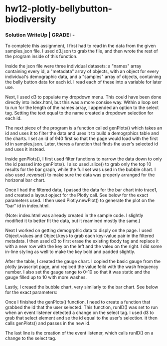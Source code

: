 # hw12-plotly-bellybutton-biodiversity

### Solution WriteUp | GRADE: -

To complete this assignment, I first had to read in the data from the given samples.json file. I used d3.json to grab the file, and then wrote the rest of the program inside of this function. 

Inside the json file were three individual datasets: a "names" array containing every id, a "metadata" array of objects, with an object for every individual's demographic data, and a "samples" array of objects, containing the belly button data for each id. I read each of these into a variable for later use. 

Next, I used d3 to populate my dropdown menu. This could have been done directly into index.html, but this was a more consise way. Within a loop set to run for the length of the names array, I appended an option to the select tag. Setting the text equal to the name created a dropdown selection for each id. 
  
The next piece of the program is a function called genPlots() which takes an id and uses it to filter the data and uses it to build a demogrphics table and the charts. I set an id of 940 first so that the page would load with the first id in samples.json. Later, theres a function that finds the user's selected id and uses it instead. 

Inside genPlots(), I first used filter functions to narrow the data down to only the id passed into genPlots(). I also used .slice() to grab only the top 10 results for the bar graph, while the full set was used in the bubble chart. I also used .reverse() to make sure the data was properly arranged for the horizonal bar chart. 

Once I had the filtered data, I passed the data for the bar chart into trace1, and created a layout opject for the Plotly call. See below for the exact parameters used. I then used Plotly.newPlot() to generate the plot on the "bar" id in index.html. 

(Note: index.html was already created in the sample code. I slightly modified it to better fit the data, but it reamined mostly the same.)

Next I worked on getting demogrphic data to disply on the page. I used Object.values and Object.keys to grab each key-value pair in the filtered metadata. I then used d3 to first erase the existing tbody tag and replace it with a new row with the key on the left and the valeu on the right. I did some in-line styling as well to make the key bold and padded slightly. 
  
After the table, I created the gauge chart. I copied the basic gauge from the plotly javascript page, and replced the value feild with the wash frequency number. I also set the gauge range to 0-10 so that it was static and the gauge filled up to 10 with more washes. 

Lastly, I creaed the bubble chart, very similarly to the bar chart. See below for the exact parameters:

Once I finished the genPlots() function, I need to create a function that grabbed the id that the user selected. This function, runID() was set to run when an event listener detected a change on the select tag. I used d3 to grab that select element and se the id equal to the user's selection. it then calls genPlots() and passes in the new id. 
  
The last line is the creation of the event listener, which calls runID() on a change to the select tag.
